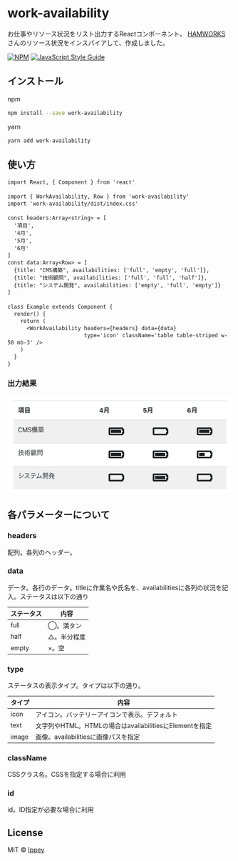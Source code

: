 # work-availability

お仕事やリソース状況をリスト出力するReactコンポーネント。
[HAMWORKS](https://twitter.com/hamworks/status/1377425482023571460?s=20) さんのリソース状況をインスパイアして、作成しました。


[![NPM](https://img.shields.io/npm/v/work-availability.svg)](https://www.npmjs.com/package/work-availability) [![JavaScript Style Guide](https://img.shields.io/badge/code_style-standard-brightgreen.svg)](https://standardjs.com)

## インストール

npm
```bash
npm install --save work-availability
```

yarn
```bash
yarn add work-availability
```

## 使い方

```tsx
import React, { Component } from 'react'

import { WorkAvailability, Row } from 'work-availability'
import 'work-availability/dist/index.css'

const headers:Array<string> = [
  '項目',
  '4月',
  '5月',
  '6月'
]
const data:Array<Row> = [
  {title: "CMS構築", availabilities: ['full', 'empty', 'full']},
  {title: "技術顧問", availabilities: ['full', 'full', 'half']},
  {title: "システム開発", availabilities: ['empty', 'full', 'empty']}
]

class Example extends Component {
  render() {
    return (
      <WorkAvailability headers={headers} data={data}
                        type='icon' className='table table-striped w-50 mb-3' />
    )
  }
}
```

### 出力結果
![](./example.png)

## 各パラメーターについて
### headers
配列。各列のヘッダー。

### data
データ。各行のデータ。titleに作業名や氏名を、availabilitiesに各列の状況を記入。ステータスは以下の通り

| ステータス | 内容 |
| --- | --- |
| full | ◯。満タン |
| half | △。半分程度 |
| empty | ×。空 |

### type
ステータスの表示タイプ。タイプは以下の通り。

| タイプ | 内容 |
| --- | --- |
| icon | アイコン。バッテリーアイコンで表示。デフォルト |
| text | 文字列やHTML。HTMLの場合はavailabilitiesにElementを指定 |
| image | 画像。availabilitiesに画像パスを指定 |

### className
CSSクラス名。CSSを指定する場合に利用

### id
id。ID指定が必要な場合に利用

## License

MIT © [Ippey](https://github.com/Ippey)
